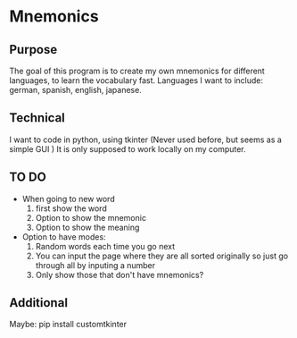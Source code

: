 # Mnemonics
## Purpose
The goal of this program is to create my own mnemonics for different languages, to learn the vocabulary fast. 
Languages I want to include: german, spanish, english, japanese.

## Technical
I want to code in python, using tkinter (Never used before, but seems as a simple GUI )
It is only supposed to work locally on my computer.

## TO DO
* When going to new word
  1. first show the word
  2. Option to show the mnemonic
  3. Option to show the meaning
* Option to have modes:
  1. Random words each time you go next
  2. You can input the page where they are all sorted originally so just go through all by inputing a number
  3. Only show those that don't have mnemonics?
## Additional 

Maybe:
pip install customtkinter